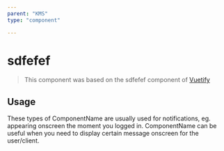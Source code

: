 ```yaml
---
parent: "KMS"
type: "component"

---
```


# sdfefef

>This component was based on the sdfefef component of [Vuetify](https://vuetifyjs.com/en/components/sdfefef/ "Vuetify's sdfefef component")

## Usage

These types of ComponentName are usually used for notifications, eg. appearing onscreen the moment you logged in. ComponentName can be useful when you need to display certain message onscreen for the user/client.

<!-- Component template need to be here -->
<DocComponent :file="'KMS/sdfefef/sdfefef-usage'"/>





